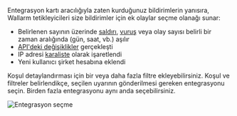 Entegrasyon kartı aracılığıyla zaten kurduğunuz bildirimlerin yanısıra, Wallarm tetikleyicileri size bildirimler için ek olaylar seçme olanağı sunar:

* Belirlenen sayının üzerinde [saldırı](../../../glossary-en.md#attack), [vuruş](../../../glossary-en.md#hit) veya olay sayısı belirli bir zaman aralığında (gün, saat, vb.) aşılır
* [API'deki değişiklikler](../../../api-discovery/overview.md#tracking-changes-in-api) gerçekleşti
* IP adresi [karaliste](../../../user-guides/ip-lists/denylist.md) olarak işaretlendi
* Yeni kullanıcı şirket hesabına eklendi

Koşul detaylandırması için bir veya daha fazla filtre ekleyebilirsiniz. Koşul ve filtreler belirlendikçe, seçilen uyarının gönderilmesi gereken entegrasyonu seçin. Birden fazla entegrasyonu aynı anda seçebilirsiniz.

![Entegrasyon seçme](../../../images/user-guides/triggers/select-integration.png)